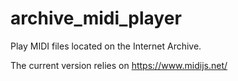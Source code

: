 # archive_midi_player
Play MIDI files located on the Internet Archive.

The current version relies on https://www.midijs.net/